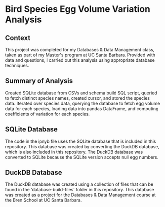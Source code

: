 # Bird Species Egg Volume Variation Analysis

## Context

This project was completed for my Databases & Data Management class, taken as part of my Master's program at UC Santa Barbara. Provided with data and questions, I carried out this analysis using appropriate database techniques.

## Summary of Analysis

Created SQLite database from CSVs and schema build SQL script, queried to fetch distinct species names, created cursor, and stored the species data. Iterated over species data, querying the database to fetch egg volume data for each species, loading data into pandas DataFrame, and computing coefficients of variation for each species.

## SQLite Database

The code in the ipnyb file uses the SQLite database that is included in this repository. This database was created by converting the DuckDB database, which is also included in this repository. The DuckDB database was converted to SQLite because the SQLite version accepts null egg numbers.

## DuckDB Database

The DuckDB database was created using a collection of files that can be found in the 'database-build-files' folder in this repository. This database was created as a project for the Databases & Data Management course at the Bren School at UC Santa Barbara.
